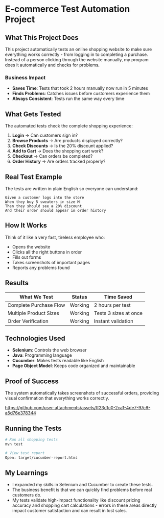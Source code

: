 # E-commerce Test Automation Project

## What This Project Does

This project automatically tests an online shopping website to make sure everything works correctly - from logging in to completing a purchase. Instead of a person clicking through the website manually, my program does it automatically and checks for problems.

### Business Impact
- **Saves Time**: Tests that took 2 hours manually now run in 5 minutes
- **Finds Problems**: Catches issues before customers experience them
- **Always Consistent**: Tests run the same way every time

## What Gets Tested

The automated tests check the complete shopping experience:

1. **Login** → Can customers sign in?
2. **Browse Products** → Are products displayed correctly?
3. **Check Discounts** → Is the 20% discount applied?
4. **Add to Cart** → Does the shopping cart work?
5. **Checkout** → Can orders be completed?
6. **Order History** → Are orders tracked properly?

## Real Test Example

The tests are written in plain English so everyone can understand:

```
Given a customer logs into the store
When they buy 5 sweaters in size M
Then they should see a 20% discount
And their order should appear in order history
```

## How It Works

Think of it like a very fast, tireless employee who:
- Opens the website
- Clicks all the right buttons in order
- Fills out forms
- Takes screenshots of important pages
- Reports any problems found

## Results

| What We Test | Status | Time Saved |
|--------------|--------|------------|
| Complete Purchase Flow | Working | 2 hours per test |
| Multiple Product Sizes | Working | Tests 3 sizes at once |
| Order Verification | Working | Instant validation |

## Technologies Used

- **Selenium**: Controls the web browser
- **Java**: Programming language
- **Cucumber**: Makes tests readable like English
- **Page Object Model**: Keeps code organized and maintainable

## Proof of Success

The system automatically takes screenshots of successful orders, providing visual confirmation that everything works correctly.


https://github.com/user-attachments/assets/ff23c1c0-2ca1-4de7-97c6-a5d76e378344


## Running the Tests

```bash
# Run all shopping tests
mvn test

# View test report
Open: target/cucumber-report.html
```

## My Learnings

- I expanded my skills in Selenium and Cucumber to create these tests. 
- The business benefit is that we can quickly find problems before real customers do.  
- My tests validate high-impact functionality like discount pricing accuracy and shopping cart calculations - errors in these areas directly impact customer satisfaction and can result in lost sales.
